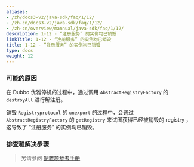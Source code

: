 ```yaml
---
aliases:
- /zh/docs3-v2/java-sdk/faq/1/12/
- /zh-cn/docs3-v2/java-sdk/faq/1/12/
- /zh-cn/overview/mannual/java-sdk/faq/1/12/
description: 1-12 - “注册服务” 的实例均已销毁
linkTitle: 1-12 - “注册服务” 的实例均已销毁
title: 1-12 - “注册服务” 的实例均已销毁
type: docs
weight: 12
---
```







### 可能的原因
在 Dubbo 优雅停机的过程中，通过调用 `AbstractRegistryFactory` 的 `destroyAll` 进行解注册。

销毁 `Registryprotocol` 的 `unexport` 的过程中，会通过 `AbstractRegistryFactory` 的 `getRegistry` 来试图获得已经被销毁的 registry ，这导致了 “注册服务” 的实例均已销毁。

### 排查和解决步骤
> 另请参阅
[配置项参考手册](/zh-cn/overview/mannual/java-sdk/reference-manual/config/properties/)
